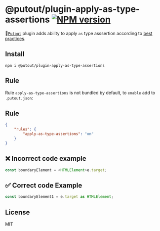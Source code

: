 # @putout/plugin-apply-as-type-assertions [![NPM version][NPMIMGURL]][NPMURL]

[NPMIMGURL]: https://img.shields.io/npm/v/@putout/plugin-apply-as-type-assertions.svg?style=flat&longCache=true
[NPMURL]: https://npmjs.org/package/@putout/plugin-apply-as-type-assertions"npm"

🐊[`Putout`](https://github.com/coderaiser/putout) plugin adds ability to apply `as` type asssertion according to [best practices](https://basarat.gitbook.io/typescript/type-system/type-assertion#as-foo-vs.-less-than-foo-greater-than).

## Install

```
npm i @putout/plugin-apply-as-type-assertions
```

## Rule

Rule `apply-as-type-assertions` is not bundled by default, to `enable` add to `.putout.json`:

## Rule

```json
{
    "rules": {
        "apply-as-type-assertions": "on"
    }
}
```

## ❌ Incorrect code example

```ts
const boundaryElement = <HTMLElement>e.target;
```

## ✅ Correct code Example

```ts
const boundaryElement1 = e.target as HTMLElement;
```

## License

MIT
